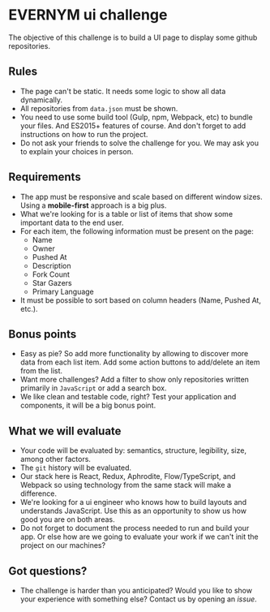 # EVERNYM ui challenge

The objective of this challenge is to build a UI page to display some github repositories.

## Rules

- The page can't be static. It needs some logic to show all data dynamically.
- All repositories from `data.json` must be shown.
- You need to use some build tool (Gulp, npm, Webpack, etc) to bundle your files. And ES2015+ features of course. And don't forget to add instructions on how to run the project.
- Do not ask your friends to solve the challenge for you. We may ask you to explain your choices in person.

## Requirements

- The app must be responsive and scale based on different window sizes. Using a **mobile-first** approach is a big plus.
- What we're looking for is a table or list of items that show some important data to the end user.
- For each item, the following information must be present on the page:
  - Name
  - Owner
  - Pushed At
  - Description
  - Fork Count
  - Star Gazers
  - Primary Language
- It must be possible to sort based on column headers (Name, Pushed At, etc.).

## Bonus points

- Easy as pie? So add more functionality by allowing to discover more data from each list item. Add some action buttons to add/delete an item from the list.
- Want more challenges? Add a filter to show only repositories written primarily in `JavaScript` or add a search box.
- We like clean and testable code, right? Test your application and components, it will be a big bonus point.

## What we will evaluate

- Your code will be evaluated by: semantics, structure, legibility, size, among other factors.
- The `git` history will be evaluated.
- Our stack here is React, Redux, Aphrodite, Flow/TypeScript, and Webpack so using technology from the same stack will make a difference.
- We're looking for a ui engineer who knows how to build layouts and understands JavaScript. Use this as an opportunity to show us how good you are on both areas.
- Do not forget to document the process needed to run and build your app. Or else how are we going to evaluate your work if we can't init the project on our machines?

## Got questions?

- The challenge is harder than you anticipated? Would you like to show your experience with something else? Contact us by opening an _issue_.
